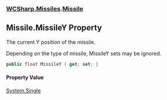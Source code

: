 ### [WCSharp.Missiles](WCSharp.Missiles.md 'WCSharp.Missiles').[Missile](WCSharp.Missiles.Missile.md 'WCSharp.Missiles.Missile')

## Missile.MissileY Property

The current Y position of the missile.  
  
Depending on the type of missile, MissileY sets may be ignored.

```csharp
public float MissileY { get; set; }
```

#### Property Value
[System.Single](https://docs.microsoft.com/en-us/dotnet/api/System.Single 'System.Single')